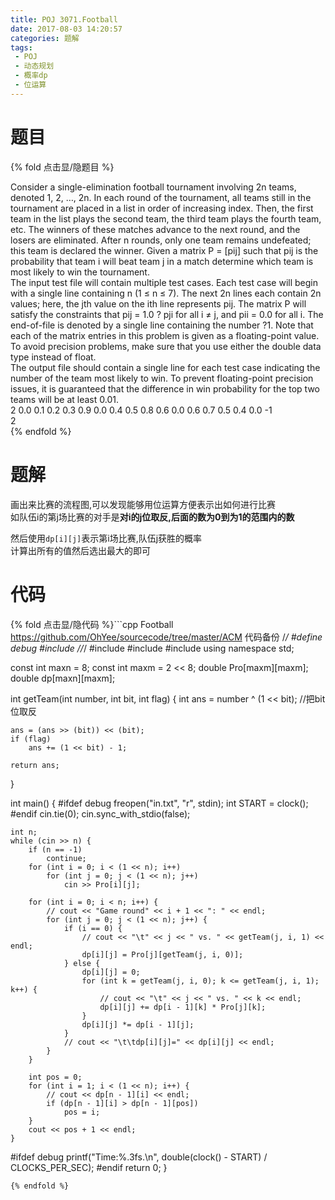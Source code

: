 ```yaml
---
title: POJ 3071.Football
date: 2017-08-03 14:20:57
categories: 题解
tags:
 - POJ
 - 动态规划
 - 概率dp
 - 位运算
---
```


# 题目

{% fold 点击显/隐题目 %}
<div class="oj"><div class="part" title="Description">
Consider a single-elimination football tournament involving 2n teams, denoted 1, 2, …, 2n. In each round of the tournament, all teams still in the tournament are placed in a list in order of increasing index. Then, the first team in the list plays the second team, the third team plays the fourth team, etc. The winners of these matches advance to the next round, and the losers are eliminated. After n rounds, only one team remains undefeated; this team is declared the winner.
Given a matrix P = [pij] such that pij is the probability that team i will beat team j in a match determine which team is most likely to win the tournament.

</div><div class="part" title="Input">
The input test file will contain multiple test cases. Each test case will begin with a single line containing n (1 ≤ n ≤ 7). The next 2n lines each contain 2n values; here, the jth value on the ith line represents pij. The matrix P will satisfy the constraints that pij = 1.0 ? pji for all i ≠ j, and pii = 0.0 for all i. The end-of-file is denoted by a single line containing the number ?1. Note that each of the matrix entries in this problem is given as a floating-point value. To avoid precision problems, make sure that you use either the double data type instead of float.

</div><div class="part" title="Output">
The output file should contain a single line for each test case indicating the number of the team most likely to win. To prevent floating-point precision issues, it is guaranteed that the difference in win probability for the top two teams will be at least 0.01.

</div><div class="samp"><div class="clear"></div><div class="input part" title="Sample Input">
2
0.0 0.1 0.2 0.3
0.9 0.0 0.4 0.5
0.8 0.6 0.0 0.6
0.7 0.5 0.4 0.0
-1

</div><div class="output part" title="Sample Output">
2

</div><div class="clear"></div></div></div>
{% endfold %}

<!--more-->
# 题解
画出来比赛的流程图,可以发现能够用位运算方便表示出如何进行比赛  
如队伍i的第j场比赛的对手是**对i的j位取反,后面的数为0到为1的范围内的数**  

然后使用`dp[i][j]`表示第i场比赛,队伍j获胜的概率  
计算出所有的值然后选出最大的即可  

# 代码
{% fold 点击显/隐代码 %}```cpp Football https://github.com/OhYee/sourcecode/tree/master/ACM 代码备份
/*/
#define debug
#include <ctime>
//*/
#include <cstdio>
#include <cstring>
#include <iostream>
using namespace std;

const int maxn = 8;
const int maxm = 2 << 8;
double Pro[maxm][maxm];
double dp[maxn][maxm];

int getTeam(int number, int bit, int flag) {
    int ans = number ^ (1 << bit); //把bit位取反

    ans = (ans >> (bit)) << (bit);
    if (flag)
        ans += (1 << bit) - 1;

    return ans;
}

int main() {
#ifdef debug
    freopen("in.txt", "r", stdin);
    int START = clock();
#endif
    cin.tie(0);
    cin.sync_with_stdio(false);

    int n;
    while (cin >> n) {
        if (n == -1)
            continue;
        for (int i = 0; i < (1 << n); i++)
            for (int j = 0; j < (1 << n); j++)
                cin >> Pro[i][j];

        for (int i = 0; i < n; i++) {
            // cout << "Game round" << i + 1 << ": " << endl;
            for (int j = 0; j < (1 << n); j++) {
                if (i == 0) {
                    // cout << "\t" << j << " vs. " << getTeam(j, i, 1) << endl;
                    dp[i][j] = Pro[j][getTeam(j, i, 0)];
                } else {
                    dp[i][j] = 0;
                    for (int k = getTeam(j, i, 0); k <= getTeam(j, i, 1); k++) {
                        // cout << "\t" << j << " vs. " << k << endl;
                        dp[i][j] += dp[i - 1][k] * Pro[j][k];
                    }
                    dp[i][j] *= dp[i - 1][j];
                }
                // cout << "\t\tdp[i][j]=" << dp[i][j] << endl;
            }
        }

        int pos = 0;
        for (int i = 1; i < (1 << n); i++) {
            // cout << dp[n - 1][i] << endl;
            if (dp[n - 1][i] > dp[n - 1][pos])
                pos = i;
        }
        cout << pos + 1 << endl;
    }

#ifdef debug
    printf("Time:%.3fs.\n", double(clock() - START) / CLOCKS_PER_SEC);
#endif
    return 0;
}
```
{% endfold %}